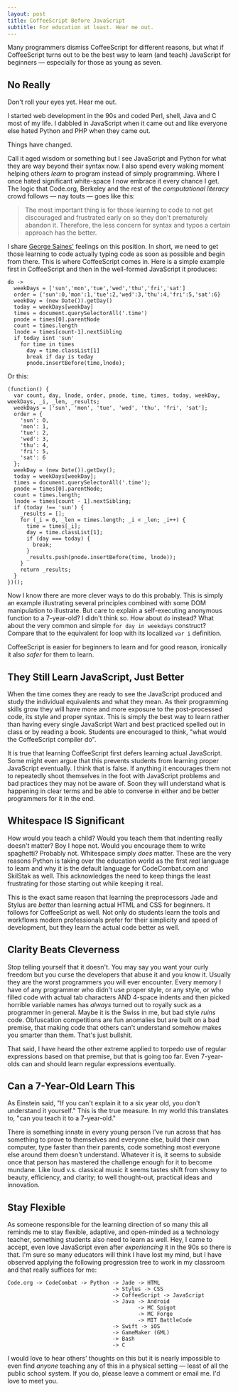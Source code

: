 ```yaml
---
layout: post
title: CoffeeScript Before JavaScript
subtitle: For education at least. Hear me out.
---
```


Many programmers dismiss CoffeeScript for different reasons, but
what if CoffeeScript turns out to be the best way to learn (and
teach) JavaScript for beginners &mdash; especially for those as
young as seven.

## No Really

Don't roll your eyes yet. Hear me out. 

I started web development in the 90s and coded Perl, shell, Java
and C most of my life. I dabbled in JavaScript when it came out and
like everyone else hated Python and PHP when they came out.

Things have changed.

Call it aged wisdom or something but I see JavaScript and Python
for what they are way beyond their syntax now. I also spend every
waking moment helping others *learn* to program instead of simply
programming. Where I once hated significant white-space I now
embrace it every chance I get. The logic that Code.org, Berkeley and the
rest of the *computational literacy* crowd follows
&mdash; nay touts &mdash; goes like this:

> The most important thing is for those learning to code to not get
> discouraged and frustrated early on so they don't prematurely abandon
> it. Therefore, the less concern for syntax and typos a certain
> approach has the better.

I share [George Saines'](http://blog.codecombat.com/3-reasons-why-computational-literacy-is-ruining-coding-education)
feelings on this position. In short, we need to get those learning
to code actually typing code as soon as possible and begin from
there. This is where CoffeeScript comes in. Here is a simple example
first in CoffeeScript and then in the well-formed JavaScript it
produces:

    do -> 
      weekDays = ['sun','mon','tue','wed','thu','fri','sat']
      order = {'sun':0,'mon':1,'tue':2,'wed':3,'thu':4,'fri':5,'sat':6}
      weekDay = (new Date()).getDay()
      today = weekDays[weekDay]
      times = document.querySelectorAll('.time')
      pnode = times[0].parentNode
      count = times.length
      lnode = times[count-1].nextSibling
      if today isnt 'sun'
        for time in times
          day = time.classList[1]
          break if day is today
          pnode.insertBefore(time,lnode);

Or this:

    (function() {
      var count, day, lnode, order, pnode, time, times, today, weekDay, weekDays, _i, _len, _results;
      weekDays = ['sun', 'mon', 'tue', 'wed', 'thu', 'fri', 'sat'];
      order = {
        'sun': 0,
        'mon': 1,
        'tue': 2,
        'wed': 3,
        'thu': 4,
        'fri': 5,
        'sat': 6
      };
      weekDay = (new Date()).getDay();
      today = weekDays[weekDay];
      times = document.querySelectorAll('.time');
      pnode = times[0].parentNode;
      count = times.length;
      lnode = times[count - 1].nextSibling;
      if (today !== 'sun') {
        _results = [];
        for (_i = 0, _len = times.length; _i < _len; _i++) {
          time = times[_i];
          day = time.classList[1];
          if (day === today) {
            break;
          }
          _results.push(pnode.insertBefore(time, lnode));
        }
        return _results;
      }
    })();

Now I know there are more clever ways to do this probably. This is
simply an example illustrating several principles combined with
some DOM manipulation to illustrate. But care to explain a
self-executing anonymous function to a 7-year-old?  I didn't think
so. How about `do` instead?  What about the very common and simple
`for day in weekdays` construct?  Compare that to the equivalent
for loop with its localized `var i` definition.

CoffeeScript is easier for beginners to learn and for good reason,
ironically it also *safer* for them to learn. 

## They Still Learn JavaScript, Just Better

When the time comes they are ready to see the JavaScript produced
and study the individual equivalents and what they mean. As their
programming skills grow they will have more and more exposure to
the post-processed code, its style and proper syntax. This is simply
the best way to learn rather than having every single JavaScript
Wart and best practiced spelled out in class or by reading a book.
Students are encouraged to think, "what would the CoffeeScript
compiler do".

It is true that learning CoffeeScript first defers learning actual
JavaScript. Some might even argue that this prevents students from
learning proper JavaScript eventually. I think that is false. If
anything it encourages them not to repeatedly shoot themselves in
the foot with JavaScript problems and bad practices they may not
be aware of.  Soon they will understand what is happening in clear
terms and be able to converse in either and be better programmers
for it in the end.

## Whitespace IS Significant

How would you teach a child? Would you teach them that indenting
really doesn't matter? Boy I hope not.  Would you encourage them
to write spaghetti? Probably not. Whitespace simply *does* matter.
These are the very reasons Python is taking over the education world
as the first *real* language to learn and why it is the default
language for CodeCombat.com and SkilStak as well. This acknowledges
the need to keep things the least frustrating for those starting
out while keeping it real.

This is the exact same reason that learning the preprocessors Jade
and Stylus are *better* than learning actual HTML and CSS for
beginners. It follows for CoffeeScript as well. Not only do students
learn the tools and workflows modern professionals prefer for their
simplicity and speed of development, but they learn the actual code
better as well.

## Clarity Beats Cleverness

Stop telling yourself that it doesn't. You may say you want your
curly freedom but you curse the developers that abuse it and you
know it.  Usually they are the worst programmers you will ever
encounter.  Every memory I have of any programmer who didn't use
proper style, or any style, or who filled code with actual tab
characters AND 4-space indents and then picked horrible variable
names has *always* turned out to royally suck as a programmer in
general. Maybe it is the Swiss in me, but bad style *ruins* code.
Obfuscation competitions are fun anomalies but are built on a bad
premise, that making code that others can't understand somehow makes
you smarter than them.  That's just bullshit.

That said, I have heard the other extreme applied to torpedo use
of regular expressions based on that premise, but that is going too
far.  Even 7-year-olds can and should learn regular expressions
eventually.

## Can a 7-Year-Old Learn This

As Einstein said, "If you can't explain it to a six year old, you don't
understand it yourself." This is the true measure. In my world this translates to, "can you teach it
to a 7-year-old."

There is something innate in every young person I've run across
that has something to prove to themselves and everyone else, build
their own computer, type faster than their parents, code something
most everyone else around them doesn't understand. Whatever it is,
it seems to subside once that person has mastered the challenge
enough for it to become mundane. Like loud v.s. classical music it
seems tastes shift from showy to beauty, efficiency, and clarity; to well
thought-out, practical ideas and innovation.

## Stay Flexible

As someone responsible for the learning direction of so many this
all reminds me to stay flexible, adaptive, and open-minded as a
technology teacher, something students also need to learn as well.
Hey, I came to accept, even love JavaScript even after *experiencing*
it in the 90s so there is that.  I'm sure so many educators will
think I have lost my mind, but I have observed applying the following
progression tree to work in my classroom and that really suffices
for me:

    Code.org -> CodeCombat -> Python -> Jade -> HTML
                                     -> Stylus -> CSS
                                     -> CoffeeScript -> JavaScript
                                     -> Java -> Android
                                             -> MC Spigot
                                             -> MC Forge
                                             -> MIT BattleCode
                                     -> Swift -> iOS
                                     -> GameMaker (GML)
                                     -> Bash
                                     -> C

I would love to hear others' thoughts on this but it is nearly
impossible to even find *anyone* teaching any of this in a physical
setting &mdash; least of all the public school system. If you do, please
leave a comment or email me. I'd love to meet you.
